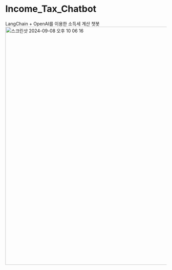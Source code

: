 # Income_Tax_Chatbot
LangChain + OpenAI를 이용한 소득세 계산 챗봇
<img width="745" alt="스크린샷 2024-09-08 오후 10 06 16" src="https://github.com/user-attachments/assets/396080d4-7070-45a5-b5cf-f7a47c7f8abf">
